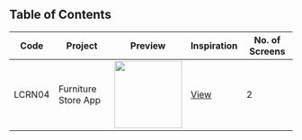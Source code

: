 ## Table of Contents

| Code | Project | Preview | Inspiration | No. of Screens |
| ------ | ------ | ------ | ------ | ------ |
| LCRN04 | Furniture Store App | <img src="https://static.dribbble.com/users/3012124/screenshots/14012921/media/4f562581ed706087c2ae09be249a9cbe.png?compress=1&resize=1200x900" width="120" /> | [View](https://dribbble.com/shots/14012921-Furniture-Store-App) | 2 |
